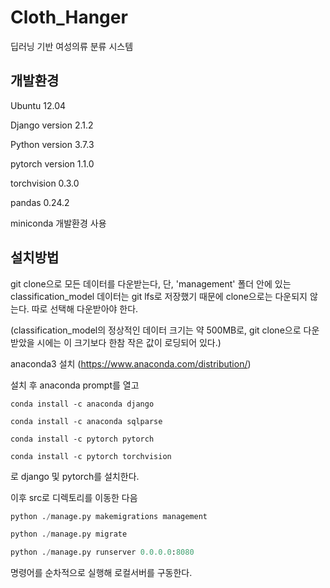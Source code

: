 # Cloth_Hanger


딥러닝 기반 여성의류 분류 시스템

## 개발환경

Ubuntu 12.04

Django version 2.1.2

Python version 3.7.3

pytorch version 1.1.0

torchvision 0.3.0

pandas 0.24.2

miniconda 개발환경 사용

## 설치방법

git clone으로 모든 데이터를 다운받는다, 단, 'management' 폴더 안에 있는 classification_model 데이터는 git lfs로 저장했기 때문에 clone으로는 다운되지 않는다. 따로 선택해 다운받아야 한다.

(classification_model의 정상적인 데이터 크기는 약 500MB로, git clone으로 다운받았을 시에는 이 크기보다 한참 작은 값이 로딩되어 있다.)

anaconda3 설치 (https://www.anaconda.com/distribution/)

설치 후 anaconda prompt를 열고

```
conda install -c anaconda django

conda install -c anaconda sqlparse

conda install -c pytorch pytorch

conda install -c pytorch torchvision
```

로 django 및 pytorch를 설치한다.

이후 src로 디렉토리를 이동한 다음

```python
python ./manage.py makemigrations management

python ./manage.py migrate

python ./manage.py runserver 0.0.0.0:8080

```
명령어를 순차적으로 실행해 로컬서버를 구동한다.

